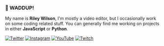 ### 👋 WADDUP!

My name is **Riley Wilson**, I'm mostly a video editor, but I occasionally work on some coding related stuff. You can generally find me working on projects in either **JavaScript** or **Python**.

[![Twitter](https://img.shields.io/badge/Twitter-0072bf?style=flat-square&logo=X&logoColor=FFFFFF&labelColor=1D9BF0)](https://twitter.com/theltwilson) [![Instagram](https://img.shields.io/badge/Instagram-d1566d?style=flat-square&logo=Instagram&logoColor=FFFFFF&labelColor=%23E4405F)](https://instagram.com/theltwilson) [![YouTube](https://img.shields.io/badge/YouTube-ff4040?style=flat-square&logo=YouTube&logoColor=FFFFFF&labelColor=FF0000)](https://youtube.com/@theltwilson) [![Twitch](https://img.shields.io/badge/Twitch-aa70ff?style=flat-square&logo=Twitch&logoColor=FFFFFF&labelColor=%239146FF)](https://twitch.tv/theltwilson)
